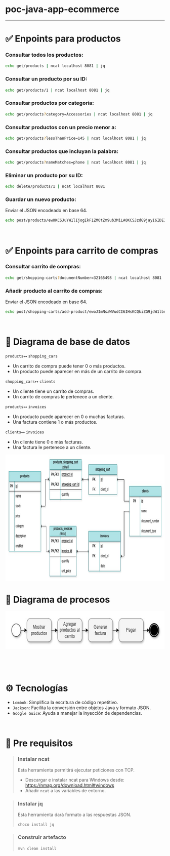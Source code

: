 # poc-java-app-ecommerce

---

 # ✅ Enpoints para productos

### Consultar todos los productos:
```bash
echo get/products | ncat localhost 8081 | jq
```


### Consultar un producto por su ID:
```bash
echo get/products/1 | ncat localhost 8081 | jq
```

### Consultar productos por categoría:
```bash
echo get/products?category=Accessories | ncat localhost 8081 | jq
```

### Consultar productos con un precio menor a:
```bash
echo get/products?lessThanPrice=145 | ncat localhost 8081 | jq
```

### Consultar productos que incluyan la palabra:
```bash
echo get/products?nameMatches=phone | ncat localhost 8081 | jq
```

### Eliminar un producto por su ID:
```bash
echo delete/products/1 | ncat localhost 8081
```

### Guardar un nuevo producto:
Enviar el JSON encodeado en base 64.
```bash
echo post/products/ew0KCSJuYW1lIjogIkF1ZMOtZm9ub3MiLA0KCSJzdG9jayI6IDE1LA0KCSJ1bml0UHJpY2UiOiAxMzkuOTksDQoJImNhdGVnb3J5IjogIlRlY2hub2xvZ3kiLA0KCSJkZXNjcmlwdGlvbiI6ICJBdWTDrWZvbm9zIGdhbWVyIg0KfQ== | ncat localhost 8081
```

<br>

# ✅ Enpoints para carrito de compras

### Consultar carrito de compras:
```bash
echo get/shopping-carts?documentNumber=32165498 | ncat localhost 8081 | jq
```

### Añadir producto al carrito de compras:
Enviar el JSON encodeado en base 64.
```bash
echo post/shopping-carts/add-product/ewoJImNsaWVudCI6IHsKCQkiZG9jdW1lbnROdW1iZXIiIDogIjEyMzQ1Njc4IiwKCQkiZG9jdW1lbnRUeXBlIiA6ICIiCgl9LAoJInByb2R1Y3QiOiB7CgkJImlkIjogNSwKCQkicXVhbnRpdHkiOiA3Cgl9Cn0= | ncat localhost 8081
```

<br>

# 📄 Diagrama de base de datos

`products`⭤ `shopping_cars`
- Un carrito de compra puede tener 0 o más productos.
- Un producto puede aparecer en más de un carrito de compra.

`shopping_cars`⭤ `clients`
- Un cliente tiene un carrito de compras.
- Un carrito de compras le pertenece a un cliente.

`products`⭤ `invoices`
- Un producto puede aparecer en 0 o muchas facturas.
- Una factura contiene 1 o más productos.

`clients`⭤ `invoices`
- Un cliente tiene 0 o más facturas.
- Una factura le pertenece a un cliente.

<img src="diagram-database.jpg" width="900" height="400">

<br>

# 📄 Diagrama de procesos

<img src="diagram-process.jpg" width="700" height="120">

<br><br><br>

# ⚙️ Tecnologías
- `Lombok`: Simplifica la escritura de código repetitivo.
- `Jackson`: Facilita la conversión entre objetos Java y formato JSON.
- `Google Guice`: Ayuda a manejar la inyección de dependencias.

<br>

# 📌 Pre requisitos

> ### Instalar ncat
> Esta herramienta permitirá ejecutar peticiones con TCP.
> - Descargar e instalar ncat para Windows desde: https://nmap.org/download.html#windows
> - Añadir `ncat` a las variables de entorno.

> ### Instalar jq
> Esta herramienta dará formato a las respuestas JSON.
> ```shell
> choco install jq
> ```


> ### Construir artefacto
> ```bash
> mvn clean install
> ```


